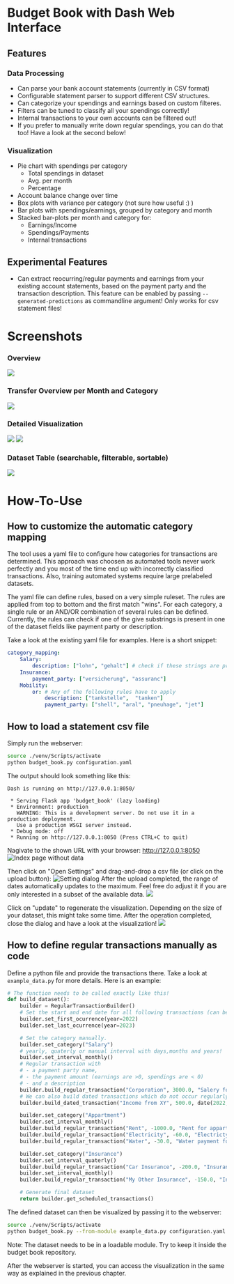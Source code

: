 # Budget Book with Dash Web Interface

## Features
### Data Processing
- Can parse your bank account statements (currently in CSV format)
- Configurable statement parser to support different CSV structures.
- Can categorize your spendings and earnings based on custom filteres.
 - Filters can be tuned to classify all your spendings correctly!
 - Internal transactions to your own accounts can be filtered out!
 - If you prefer to manually write down regular spendings, you can do that too! Have a look at the second below!

### Visualization
 - Pie chart with spendings per category
   - Total spendings in dataset
   - Avg. per month
   - Percentage
  - Account balance change over time
  - Box plots with variance per category (not sure how useful :) )
  - Bar plots with spendings/earnings, grouped by category and month
  - Stacked bar-plots per month and category for:
    - Earnings/Income
    - Spendings/Payments
    - Internal transactions

## Experimental Features
- Can extract reocurring/regular payments and earnings from your existing account statements, based on the payment party and the transaction description. This feature can be enabled by passing `--generated-predictions` as commandline argument! Only works for csv statement files!

# Screenshots
### Overview
![](doc/img/example_data_tab1.png)
### Transfer Overview per Month and Category
![](doc/img/example_data_tab2.png)
### Detailed Visualization
![](doc/img/example_data_tab3_1.png)
![](doc/img/example_data_tab3_2.png)
### Dataset Table (searchable, filterable, sortable)
![](doc/img/example_data_tab4.png)


# How-To-Use
## How to customize the automatic category mapping
The tool uses a yaml file to configure how categories for transactions are determined.
This approach was choosen as automated tools never work perfectly and you most of the 
time end up with incorrectly classified transactions. Also, training automated systems require 
large prelabeled datasets.

The yaml file can define rules, based on a very simple ruleset. 
The rules are applied from top to bottom and the first match "wins".
For each category, a single rule or an AND/OR combination of several rules can be defined.
Currently, the rules can check if one of the give substrings is present in one of the dataset 
fields like payment party or description.

Take a look at the existing yaml file for examples. Here is a short snippet:
```yaml
category_mapping:
    Salary:
        description: ["lohn", "gehalt"] # check if these strings are present in the description of a transaction
    Insurance:
        payment_party: ["versicherung", "assuranc"]
    Mobility:
        or: # Any of the following rules have to apply
            description: ["tankstelle",  "tanken"]
            payment_party: ["shell", "aral", "pneuhage", "jet"]
```

## How to load a statement csv file
Simply run the webserver:
```bash
source ./venv/Scripts/activate
python budget_book.py configuration.yaml
```
The output should look something like this:
```
Dash is running on http://127.0.0.1:8050/

 * Serving Flask app 'budget_book' (lazy loading)
 * Environment: production
   WARNING: This is a development server. Do not use it in a production deployment.
   Use a production WSGI server instead.
 * Debug mode: off
 * Running on http://127.0.0.1:8050 (Press CTRL+C to quit)
```
Nagivate to the shown URL with your browser: http://127.0.0.1:8050
![Index page without data](doc/img/index_page_no_data.png)

Then click on "Open Settings" and drag-and-drop a csv file (or click on the upload button):
![Setting dialog](doc/img/settings_dialog.png)
After the upload completed, the range of dates automatically updates to the maximum. Feel free do adjust it if you are only interested in a subset of the available data.
![](doc/img/settings_dialog_after_upload.png)

Click on "update" to regenerate the visualization. Depending on the size of your dataset, this might take some time. After the operation completed, close the dialog and have a look at the visualization!
![](doc/img/example_data_tab1.png)

## How to define regular transactions manually as code
Define a python file and provide the transactions there.
Take a look at `example_data.py` for more details. 
Here is an example:
```python
# The function needs to be called exactly like this!
def build_dataset():
    builder = RegularTransactionBuilder()
    # Set the start and end date for all following transactions (can be changed at any time - builder pattern)
    builder.set_first_ocurrence(year=2022)
    builder.set_last_ocurrence(year=2023)

    # Set the category manually.
    builder.set_category("Salary")
    # yearly, quaterly or manual interval with days,months and years!
    builder.set_interval_monthly() 
    # Regular transaction with 
    # - a payment party name, 
    # - the payment amount (earnings are >0, spendings are < 0)
    # - and a description
    builder.build_regular_transaction("Corporation", 3000.0, "Salery for Employee 1234567") 
    # We can also build dated transactions which do not occur regularly.
    builder.build_dated_transaction("Income from XY", 500.0, date(2022, 4, 26), "")

    builder.set_category("Appartment")
    builder.set_interval_monthly()
    builder.build_regular_transaction("Rent", -1000.0, "Rent for appartment XY")
    builder.build_regular_transaction("Electricity", -60.0, "Electricty payment for customer 4534525")
    builder.build_regular_transaction("Water", -30.0, "Water payment for customer 3252563")

    builder.set_category("Insurance")
    builder.set_interval_quaterly()
    builder.build_regular_transaction("Car Insurance", -200.0, "Insurance for Car XY")
    builder.set_interval_monthly()
    builder.build_regular_transaction("My Other Insurance", -150.0, "Insurance for XY")

    # Generate final dataset
    return builder.get_scheduled_transactions()
```

The defined dataset can then be visualized by passing it to the webserver:

```bash
source ./venv/Scripts/activate
python budget_book.py --from-module example_data.py configuration.yaml
```

Note: The dataset needs to be in a loadable module. Try to keep it inside the budget book repository.

After the webserver is started, you can access the visualization in the same way as explained in the previous chapter.